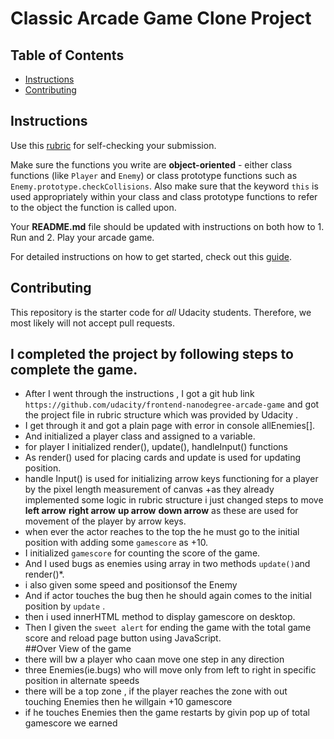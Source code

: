 # Classic Arcade Game Clone Project

## Table of Contents

- [Instructions](#instructions)
- [Contributing](#contributing)

## Instructions

Use this [rubric](https://review.udacity.com/#!/rubrics/15/view) for self-checking your submission.

Make sure the functions you write are **object-oriented** - either class functions (like `Player` and `Enemy`) or class prototype functions such as `Enemy.prototype.checkCollisions`. Also make sure that the keyword `this` is used appropriately within your class and class prototype functions to refer to the object the function is called upon.

Your **README.md** file should be updated with instructions on both how to 1. Run and 2. Play your arcade game.

For detailed instructions on how to get started, check out this [guide](https://docs.google.com/document/d/1v01aScPjSWCCWQLIpFqvg3-vXLH2e8_SZQKC8jNO0Dc/pub?embedded=true).

## Contributing

This repository is the starter code for _all_ Udacity students. Therefore, we most likely will not accept pull requests.

## I completed  the project by following steps to complete the game.
+ After I went through the instructions , I got a git hub link `https://github.com/udacity/frontend-nanodegree-arcade-game` and got the project file  in rubric structure which was provided by Udacity .
+ I get through it and got a plain page with error in console allEnemies[].
+ And initialized a player class and assigned to a variable.
+ for player I initialized render(), update(), handleInput() functions
+ As render() used for placing cards and update is used for updating position.
+ handle Input() is used for initializing  arrow keys functioning for a player by the pixel length measurement of canvas
+as they already implemented some logic in rubric structure i just changed steps to move __left arrow__ __right arrow__ __up arrow__ __down arrow__  as these are used for movement of the player by arrow keys.
+ when ever the actor reaches to the top the he must go to the initial position with adding some `gamescore` as +10. 
+ I initialized `gamescore` for counting the score of the game.
+ And I used bugs as enemies using array in two methods `update()`and render()*.
+ i also given some speed and positionsof the Enemy
+ And if actor touches the bug then he should again comes to the initial position by `update` .
+ then i used innerHTML method to display gamescore on desktop.
+ Then I given the `sweet alert` for ending the game with the total game score and reload page button using JavaScript.  
##Over View of the game
+ there will bw a player who caan move one step in any direction
+ three Enemies(ie.bugs) who will move only from left to right in specific position in alternate speeds
+ there will be a top zone , if the player reaches the zone with out touching Enemies then he willgain +10 gamescore
+ if he touches Enemies then the game restarts by givin pop up of total gamescore we earned 
